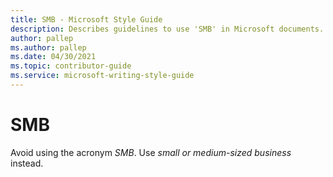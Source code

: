 ```yaml
---
title: SMB - Microsoft Style Guide
description: Describes guidelines to use 'SMB' in Microsoft documents. Avoid using the acronym.
author: pallep
ms.author: pallep
ms.date: 04/30/2021
ms.topic: contributor-guide
ms.service: microsoft-writing-style-guide
---
```


# SMB

Avoid using the acronym *SMB*. Use *small or medium-sized business* instead.

